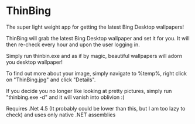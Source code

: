 # ThinBing
The super light weight app for getting the latest Bing Desktop wallpapers!

ThinBing will grab the latest Bing Desktop wallpaper and set it for you. It will then re-check every hour and upon the user logging in.

Simply run thinbin.exe and as if by magic, beautiful wallpapers will adorn you desktop wallpaper!

To find out more about your image, simply navigate to %temp%, right click on "ThinBing.jpg" and click "Details". 

If you decide you no longer like looking at pretty pictures, simply run "thinbing.exe -d" and it will vanish into oblivion :(

Requires .Net 4.5 (It probably could be lower than this, but I am too lazy to check) and uses only native .NET assemblies
